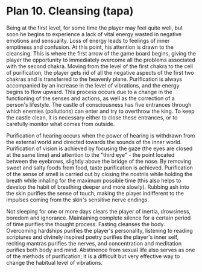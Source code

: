 # Plan 10. Cleansing (tapa)

Being at the first level, for some time the player may feel quite well, but soon he begins to experience a lack of vital energy wasted in negative emotions and sensuality. Loss of energy leads to feelings of inner emptiness and confusion. At this point, his attention is drawn to the cleansing. This is where the first arrow of the game board begins, giving the player the opportunity to immediately overcome all the problems associated with the second chakra. Moving from the level of the first chakra to the cell of purification, the player gets rid of all the negative aspects of the first two chakras and is transferred to the heavenly plane. Purification is always accompanied by an increase in the level of vibrations, and the energy begins to flow upward. This process occurs due to a change in the functioning of the senses and actions, as well as the correction of a person's lifestyle. The castle of consciousness has five entrances through which enemies (pollutions) can enter and try to overthrow the king. To keep the castle clean, it is necessary either to close these entrances, or to carefully monitor what comes from outside.

Purification of hearing occurs when the power of hearing is withdrawn from the external world and directed towards the sounds of the inner world. Purification of vision is achieved by focusing the gaze (the eyes are closed at the same time) and attention to the "third eye" - the point located between the eyebrows, slightly above the bridge of the nose. By removing sweet and salty foods from food, taste purification is achieved. Purification of the sense of smell is carried out by closing the nostrils while holding the breath while inhaling for the maximum possible time (this also helps to develop the habit of breathing deeper and more slowly). Rubbing ash into the skin purifies the sense of touch, making the player indifferent to the impulses coming from the skin's sensitive nerve endings.

Not sleeping for one or more days clears the player of inertia, drowsiness, boredom and ignorance. Maintaining complete silence for a certain period of time purifies the thought process. Fasting cleanses the body. Overcoming hardships purifies the player's personality, listening to reading scriptures and divinely inspired poetry purifies the player's inner self, reciting mantras purifies the nerves, and concentration and meditation purifies both body and mind. Abstinence from sexual life also serves as one of the methods of purification; it is a difficult but very effective way to change the habitual level of vibrations.
